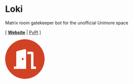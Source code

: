 # Loki

Matrix room gatekeeper bot for the unofficial Unimore space

\[ [**Website**](https://loki.steffo.eu) | [PyPI](https://pypi.org/project/lokiunimore/) \]

![](lokiunimore/web/static/icon.png)
